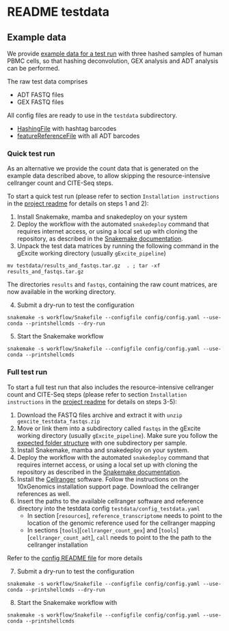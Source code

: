 # README testdata


## Example data

We provide [example data for a test run](https://drive.google.com/drive/folders/14clt2_E_P0-HEXlJwH1fHCk5KhpPpxMc?usp=share_link) with three hashed samples of human PBMC cells, so that hashing deconvolution, GEX analysis and ADT analysis can be performed. 

The raw test data comprises

- ADT FASTQ files
- GEX FASTQ files

All config files are ready to use in the `testdata` subdirectory.
- [HashingFile](HashingFile_PBMC_D1.csv) with hashtag barcodes
- [featureReferenceFile](feature_reference.txt) with all ADT barcodes 


### Quick test run

As an alternative we provide the count data that is generated on the example data described above, to allow skipping the resource-intensive cellranger count and CITE-Seq steps.

To start a quick test run (please refer to section `Installation instructions` in the [project readme](../README.md) for details on steps 1 and 2):

1) Install Snakemake, mamba and snakedeploy on your system
2) Deploy the workflow with the automated `snakedeploy` command that requires internet access, or using a local set up with cloning the repository, as described in the [Snakemake documentation](https://snakemake.readthedocs.io/en/stable/snakefiles/modularization.html#modules).
3) Unpack the test data matrices by running the following command in the gExcite working directory (usually `gExcite_pipeline`)
```
mv testdata/results_and_fastqs.tar.gz  . ; tar -xf results_and_fastqs.tar.gz
```

The directories `results` and `fastqs`, containing the raw count matrices, are now available in the working directory.

4) Submit a dry-run to test the configuration

```
snakemake -s workflow/Snakefile --configfile config/config.yaml --use-conda --printshellcmds --dry-run
```

5) Start the Snakemake workflow

```
snakemake -s workflow/Snakefile --configfile config/config.yaml --use-conda --printshellcmds
```


### Full test run
To start a full test run that also includes the resource-intensive cellranger count and CITE-Seq steps (please refer to section `Installation instructions` in the [project readme](../README.md) for details on steps 3-5):

1) Download the FASTQ files archive and extract it with `unzip gexcite_testdata_fastqs.zip`
2) Move or link them into a subdirectory called `fastqs` in the gExcite working directory (usually `gExcite_pipeline`). Make sure you follow the [expected folder structure](../README.md) with one subdirectory per sample.
3) Install Snakemake, mamba and snakedeploy on your system.
4) Deploy the workflow with the automated `snakedeploy` command that requires internet access, or using a local set up with cloning the repository as described in the [Snakemake documentation](https://snakemake.readthedocs.io/en/stable/snakefiles/modularization.html#modules).
5) Install the [Cellranger](https://support.10xgenomics.com/single-cell-gene-expression/software/pipelines/latest/what-is-cell-ranger) software. Follow the instructions on the 10xGenomics installation support page. Download the cellranger references as well.
6) Insert the paths to the available cellranger software and reference directory into the testdata config `testdata/config_testdata.yaml`
    - In section [`resources`], `reference_transcriptome` needs to point to the location of the genomic reference used for the cellranger mapping
    - In sections [`tools`][`cellranger_count_gex`] and [`tools`][`cellranger_count_adt`], `call` needs to point to the the path to the cellranger installation

Refer to the [config README file](../config/README.md) for more details

7) Submit a dry-run to test the configuration

```
snakemake -s workflow/Snakefile --configfile config/config.yaml --use-conda --printshellcmds --dry-run
```

8) Start the Snakemake workflow with

```
snakemake -s workflow/Snakefile --configfile config/config.yaml --use-conda --printshellcmds
```
